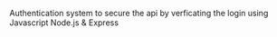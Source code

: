 Authentication system to secure the api by verficating the login using Javascript Node.js & Express
